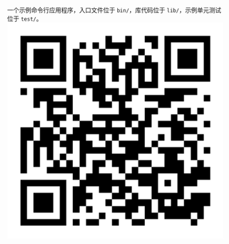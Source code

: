 一个示例命令行应用程序，入口文件位于 `bin/`，库代码位于 `lib/`，示例单元测试位于 `test/`。
![这是个二维码](https___iwerido-520.github.io_dart_intro_.png)